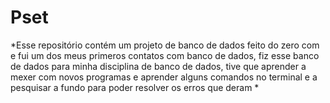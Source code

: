 # Pset

*Esse repositório contém um projeto de banco de dados feito do zero com e fui um dos meus primeros contatos com banco de dados, fiz esse banco de dados para minha disciplina de banco de dados, tive que aprender a mexer com novos programas e aprender alguns comandos no terminal e a pesquisar a fundo para poder resolver os erros que deram *
